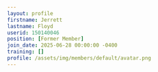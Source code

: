 ```yaml
---
layout: profile
firstname: Jerrett
lastname: Floyd
userid: 150140046
position: [Former Member]
join_date: 2025-06-28 00:00:00 -0400
training: []
profile: /assets/img/members/default/avatar.png
---
```

